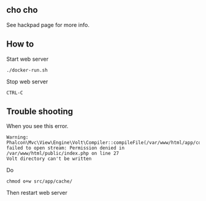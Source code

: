 cho cho
-------

See hackpad page for more info.

How to
------

Start web server

	./docker-run.sh

Stop web server

	CTRL-C

Trouble shooting
----------------

When you see this error.

	Warning: Phalcon\Mvc\View\Engine\Volt\Compiler::compileFile(/var/www/html/app/config/../../app/cache/_var_www_html_app_views_index_index.volt.php): failed to open stream: Permission denied in /var/www/html/public/index.php on line 27
	Volt directory can't be written

Do

	chmod o+w src/app/cache/

Then restart web server
